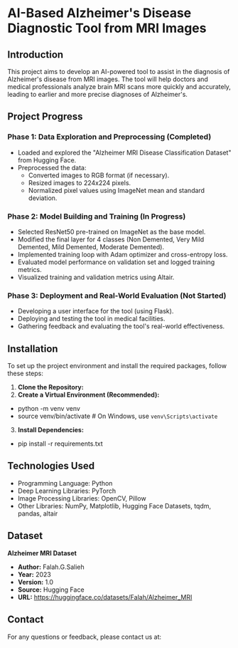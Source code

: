 # AI-Based Alzheimer's Disease Diagnostic Tool from MRI Images

## Introduction

This project aims to develop an AI-powered tool to assist in the diagnosis of Alzheimer's disease from MRI images. The tool will help doctors and medical professionals analyze brain MRI scans more quickly and accurately, leading to earlier and more precise diagnoses of Alzheimer's.

## Project Progress

### Phase 1: Data Exploration and Preprocessing (Completed)

- Loaded and explored the "Alzheimer MRI Disease Classification Dataset" from Hugging Face.
- Preprocessed the data:
  - Converted images to RGB format (if necessary).
  - Resized images to 224x224 pixels.
  - Normalized pixel values using ImageNet mean and standard deviation.

### Phase 2: Model Building and Training (In Progress)

- Selected ResNet50 pre-trained on ImageNet as the base model.
- Modified the final layer for 4 classes (Non Demented, Very Mild Demented, Mild Demented, Moderate Demented).
- Implemented training loop with Adam optimizer and cross-entropy loss.
- Evaluated model performance on validation set and logged training metrics.
- Visualized training and validation metrics using Altair.

### Phase 3: Deployment and Real-World Evaluation (Not Started)

- Developing a user interface for the tool (using Flask).
- Deploying and testing the tool in medical facilities.
- Gathering feedback and evaluating the tool's real-world effectiveness.

## Installation

To set up the project environment and install the required packages, follow these steps:

1. **Clone the Repository:**
2. **Create a Virtual Environment (Recommended):**

- python -m venv venv
- source venv/bin/activate # On Windows, use `venv\Scripts\activate`

3. **Install Dependencies:**

- pip install -r requirements.txt

## Technologies Used

- Programming Language: Python
- Deep Learning Libraries: PyTorch
- Image Processing Libraries: OpenCV, Pillow
- Other Libraries: NumPy, Matplotlib, Hugging Face Datasets, tqdm, pandas, altair

## Dataset

**Alzheimer MRI Dataset**

- **Author:** Falah.G.Salieh
- **Year:** 2023
- **Version:** 1.0
- **Source:** Hugging Face
- **URL:** https://huggingface.co/datasets/Falah/Alzheimer_MRI

## Contact

For any questions or feedback, please contact us at:
